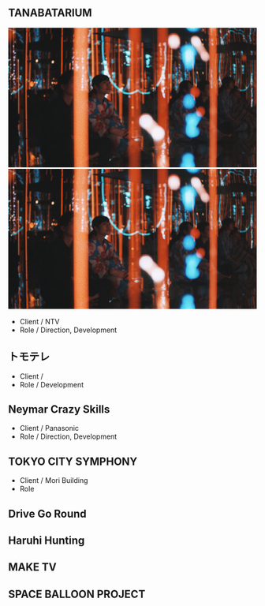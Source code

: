 
## TANABATARIUM

![a](image_default.jpg)
![a](image_default.jpg)

* Client / NTV
* Role / Direction, Development

## トモテレ

* Client / 
* Role / Development

## Neymar Crazy Skills

* Client / Panasonic 
* Role / Direction, Development

## TOKYO CITY SYMPHONY

* Client / Mori Building
* Role 

## Drive Go Round

## Haruhi Hunting

## MAKE TV

## SPACE BALLOON PROJECT
